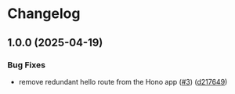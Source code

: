 # Changelog

## 1.0.0 (2025-04-19)


### Bug Fixes

* remove redundant hello route from the Hono app ([#3](https://github.com/philopian/please-release-example/issues/3)) ([d217649](https://github.com/philopian/please-release-example/commit/d2176493c79ed4d34f694816075d2710c299a52b))
